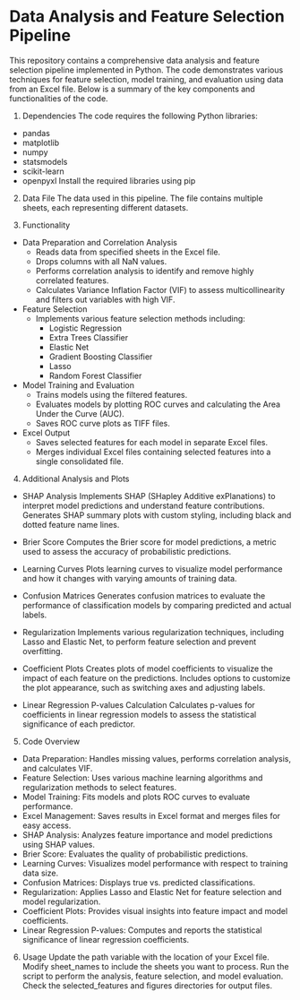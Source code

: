 # Data Analysis and Feature Selection Pipeline
This repository contains a comprehensive data analysis and feature selection pipeline implemented in Python. The code demonstrates various techniques for feature selection, model training, and evaluation using data from an Excel file. Below is a summary of the key components and functionalities of the code.

1. Dependencies
The code requires the following Python libraries:
- pandas
- matplotlib
- numpy
- statsmodels
- scikit-learn
- openpyxl
Install the required libraries using pip

2. Data File
The data used in this pipeline.
The file contains multiple sheets, each representing different datasets.

3. Functionality
- Data Preparation and Correlation Analysis
  - Reads data from specified sheets in the Excel file.
  - Drops columns with all NaN values.
  - Performs correlation analysis to identify and remove highly correlated features.
  - Calculates Variance Inflation Factor (VIF) to assess multicollinearity and filters out variables with high VIF.
- Feature Selection
  - Implements various feature selection methods including:
    - Logistic Regression
    - Extra Trees Classifier
    - Elastic Net
    - Gradient Boosting Classifier
    - Lasso
    - Random Forest Classifier
- Model Training and Evaluation
  - Trains models using the filtered features.
  - Evaluates models by plotting ROC curves and calculating the Area Under the Curve (AUC).
  - Saves ROC curve plots as TIFF files.
- Excel Output
  - Saves selected features for each model in separate Excel files.
  - Merges individual Excel files containing selected features into a single consolidated file.
    
4. Additional Analysis and Plots
- SHAP Analysis
Implements SHAP (SHapley Additive exPlanations) to interpret model predictions and understand feature contributions.
Generates SHAP summary plots with custom styling, including black and dotted feature name lines.

- Brier Score
Computes the Brier score for model predictions, a metric used to assess the accuracy of probabilistic predictions.

- Learning Curves
Plots learning curves to visualize model performance and how it changes with varying amounts of training data.

- Confusion Matrices
Generates confusion matrices to evaluate the performance of classification models by comparing predicted and actual labels.

- Regularization
Implements various regularization techniques, including Lasso and Elastic Net, to perform feature selection and prevent overfitting.

- Coefficient Plots
Creates plots of model coefficients to visualize the impact of each feature on the predictions.
Includes options to customize the plot appearance, such as switching axes and adjusting labels.

- Linear Regression P-values Calculation
Calculates p-values for coefficients in linear regression models to assess the statistical significance of each predictor.

5. Code Overview
- Data Preparation: Handles missing values, performs correlation analysis, and calculates VIF.
- Feature Selection: Uses various machine learning algorithms and regularization methods to select features.
- Model Training: Fits models and plots ROC curves to evaluate performance.
- Excel Management: Saves results in Excel format and merges files for easy access.
- SHAP Analysis: Analyzes feature importance and model predictions using SHAP values.
- Brier Score: Evaluates the quality of probabilistic predictions.
- Learning Curves: Visualizes model performance with respect to training data size.
- Confusion Matrices: Displays true vs. predicted classifications.
- Regularization: Applies Lasso and Elastic Net for feature selection and model regularization.
- Coefficient Plots: Provides visual insights into feature impact and model coefficients.
- Linear Regression P-values: Computes and reports the statistical significance of linear regression coefficients.

6. Usage
Update the path variable with the location of your Excel file.
Modify sheet_names to include the sheets you want to process.
Run the script to perform the analysis, feature selection, and model evaluation.
Check the selected_features and figures directories for output files.
